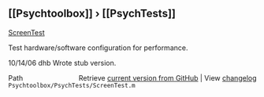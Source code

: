 ## [[Psychtoolbox]] &#8250; [[PsychTests]]

[ScreenTest](ScreenTest)  
  
Test hardware/software configuration for performance.  
  
10/14/06  dhb  Wrote stub version.  




<div class="code_header" style="text-align:right;">
  <span style="float:left;">Path&nbsp;&nbsp;</span> <span class="counter">Retrieve <a href=
  "https://raw.github.com/Psychtoolbox-3/Psychtoolbox-3/beta/Psychtoolbox/PsychTests/ScreenTest.m">current version from GitHub</a> | View <a href=
  "https://github.com/Psychtoolbox-3/Psychtoolbox-3/commits/beta/Psychtoolbox/PsychTests/ScreenTest.m">changelog</a></span>
</div>
<div class="code">
  <code>Psychtoolbox/PsychTests/ScreenTest.m</code>
</div>

